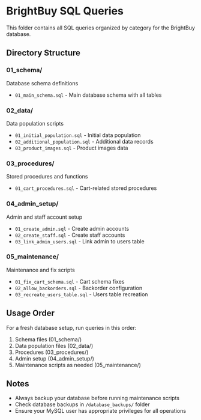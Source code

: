 # BrightBuy SQL Queries

This folder contains all SQL queries organized by category for the BrightBuy database.

## Directory Structure

### 01_schema/

Database schema definitions

- `01_main_schema.sql` - Main database schema with all tables

### 02_data/

Data population scripts

- `01_initial_population.sql` - Initial data population
- `02_additional_population.sql` - Additional data records
- `03_product_images.sql` - Product images data

### 03_procedures/

Stored procedures and functions

- `01_cart_procedures.sql` - Cart-related stored procedures

### 04_admin_setup/

Admin and staff account setup

- `01_create_admin.sql` - Create admin accounts
- `02_create_staff.sql` - Create staff accounts
- `03_link_admin_users.sql` - Link admin to users table

### 05_maintenance/

Maintenance and fix scripts

- `01_fix_cart_schema.sql` - Cart schema fixes
- `02_allow_backorders.sql` - Backorder configuration
- `03_recreate_users_table.sql` - Users table recreation

## Usage Order

For a fresh database setup, run queries in this order:

1. Schema files (01_schema/)
2. Data population files (02_data/)
3. Procedures (03_procedures/)
4. Admin setup (04_admin_setup/)
5. Maintenance scripts as needed (05_maintenance/)

## Notes

- Always backup your database before running maintenance scripts
- Check database backups in `/database_backups/` folder
- Ensure your MySQL user has appropriate privileges for all operations
